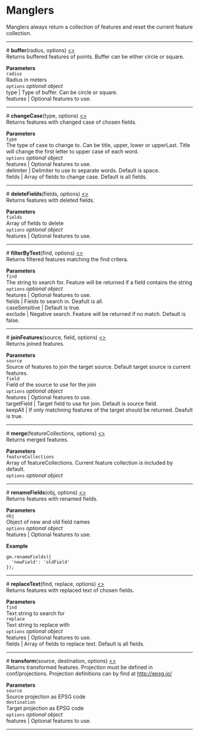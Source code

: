 # Manglers
Manglers always return a collection of features and reset the current feature collection.

---

<a id="buffer">#</a> **buffer**(radius, options) [<>](https://github.com/afogelberg/geomangler/blob/master/lib/manglers/buffer.js)<br>
Returns buffered features of points. Buffer can be either circle or square.  

**Parameters**<br>
`radius`<br>
Radius in meters<br>
`options` *optional object*<br>
type | Type of buffer. Can be circle or square.<br>
features | Optional features to use.

---

<a id="changecase">#</a> **changeCase**(type, options) [<>](https://github.com/afogelberg/geomangler/blob/master/lib/manglers/changecase.js)<br>
Returns features with changed case of chosen fields.  

**Parameters**<br>
`type`<br>
The type of case to change to. Can be title, upper, lower or upperLast. Title will change the first letter to upper case of each word. <br>
`options` *optional object*<br>
features | Optional features to use.<br>
delimiter | Delimiter to use to separate words. Default is space.<br>
fields | Array of fields to change case. Default is all fields. <br>

---

<a id="deletefields">#</a> **deleteFields**(fields, options) [<>](https://github.com/afogelberg/geomangler/blob/master/lib/manglers/deletefields.js)<br>
Returns features with deleted fields.  

**Parameters**<br>
`fields`<br>
Array of fields to delete<br>
`options` *optional object*<br>
features | Optional features to use.<br>

---

<a id="filterbytext">#</a> **filterByText**(find, options) [<>](https://github.com/afogelberg/geomangler/blob/master/lib/manglers/filterbytext.js)<br>
Returns filtered features matching the find critera.

**Parameters**<br>
`find`<br>
The string to search for. Feature will be returned if a field contains the string<br>
`options` *optional object*<br>
features | Optional features to use.<br>
fields | Fields to search in. Deafult is all.<br>
caseSensitive | Default is true.<br>
exclude | Negative search. Feature will be returned if no match. Default is false.<br>

---

<a id="joinfeatures">#</a> **joinFeatures**(source, field, options) [<>](https://github.com/afogelberg/geomangler/blob/master/lib/manglers/joinfeatures.js)<br>
Returns joined features.

**Parameters**<br>
`source`<br>
Source of features to join the target source. Default target source is current features.<br>
`field`<br>
Field of the source to use for the join<br>
`options` *optional object*<br>
features | Optional features to use.<br>
targetField | Target field to use for join. Default is source field.<br>
keepAll | If only matchning features of the target should be returned. Deafult is true.<br>

---

<a id="merge">#</a> **merge**(featureCollections, options) [<>](https://github.com/afogelberg/geomangler/blob/master/lib/manglers/merge.js)<br>
Returns merged features.

**Parameters**<br>
`featureCollections`<br>
Array of featureCollections. Current feature collection is included by default.<br>
`options` *optional object*<br>

---

<a id="renamefields">#</a> **renameFields**(obj, options) [<>](https://github.com/afogelberg/geomangler/blob/master/lib/manglers/renamefields.js)<br>
Returns features with renamed fields.

**Parameters**<br>
`obj`<br>
Object of new and old field names<br>
`options` *optional object*<br>
features | Optional features to use.<br>

**Example**<br>
```
gm.renameFields({
  'newField': 'oldField'
});
```
---

<a id="replacetext">#</a> **replaceText**(find, replace, options) [<>](https://github.com/afogelberg/geomangler/blob/master/lib/manglers/replacetext.js)<br>
Returns features with replaced text of chosen fields.  

**Parameters**<br>
`find`<br>
Text string to search for<br>
`replace`<br>
Text string to replace with<br>
`options` *optional object*<br>
features | Optional features to use.<br>
fields | Array of fields to replace text. Default is all fields. <br>

---

<a id="transform">#</a> **transform**(source, destination, options) [<>](https://github.com/afogelberg/geomangler/blob/master/lib/manglers/transform.js)<br>
Returns transformed features. Projection must be defined in conf/projections. Projection definitions can by find at http://epsg.io/

**Parameters**<br>
`source`<br>
Source projection as EPSG code<br>
`destination`<br>
Target projection as EPSG code<br>
`options` *optional object*<br>
features | Optional features to use.<br>

---
